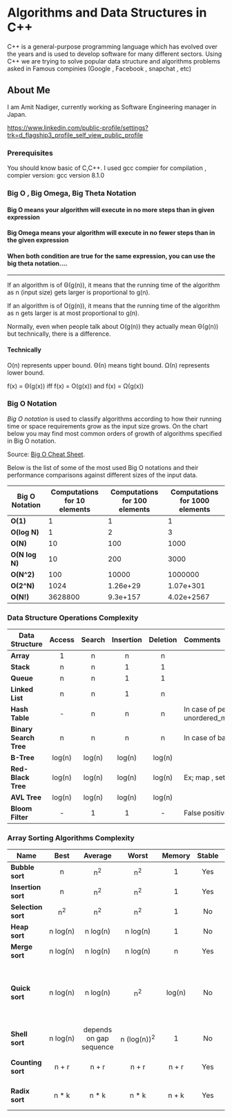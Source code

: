 # Algorithms and Data Structures in C++

C++ is a general-purpose programming language which has evolved over the years and is used to develop software for many different sectors. Using C++ we are trying to solve popular data structure and algorithms problems asked in Famous compinies (Google , Facebook , snapchat , etc)

## About Me
I am Amit Nadiger, currently working as Software Engineering manager in Japan.

https://www.linkedin.com/public-profile/settings?trk=d_flagship3_profile_self_view_public_profile

### Prerequisites

You should know basic of C,C++.
I used gcc compier for compilation , compier version: gcc version 8.1.0

### Big O , Big Omega, Big Theta Notation
#### Big O means your algorithm will execute in no more steps than in given expression

#### Big Omega means your algorithm will execute in no fewer steps than in the given expression

#### When both condition are true for the same expression, you can use the big theta notation....

****************************************************

If an algorithm is of Θ(g(n)), it means that the running time of the algorithm as n (input size) gets larger is proportional to g(n).

If an algorithm is of O(g(n)), it means that the running time of the algorithm as n gets larger is at most proportional to g(n).

Normally, even when people talk about O(g(n)) they actually mean Θ(g(n)) but technically, there is a difference.
#### Technically 
O(n) represents upper bound. Θ(n) means tight bound. Ω(n) represents lower bound.

f(x) = Θ(g(x)) iff f(x) = O(g(x)) and f(x) = Ω(g(x))

### Big O Notation

*Big O notation* is used to classify algorithms according to how their running time or space requirements grow as the input size grows.
On the chart below you may find most common orders of growth of algorithms specified in Big O notation.


Source: [Big O Cheat Sheet](http://bigocheatsheet.com/).

Below is the list of some of the most used Big O notations and their performance comparisons against different sizes of the input data.

| Big O Notation | Computations for 10 elements | Computations for 100 elements | Computations for 1000 elements  |
| -------------- | ---------------------------- | ----------------------------- | ------------------------------- |
| **O(1)**       | 1                            | 1                             | 1                               |
| **O(log N)**   | 1                            | 2                             | 3                               |
| **O(N)**       | 10                           | 100                           | 1000                            |
| **O(N log N)** | 10                           | 200                           | 3000                            |
| **O(N^2)**     | 100                          | 10000                         | 1000000                         |
| **O(2^N)**     | 1024                         | 1.26e+29                      | 1.07e+301                       |
| **O(N!)**      | 3628800                      | 9.3e+157                      | 4.02e+2567                      |

### Data Structure Operations Complexity

| Data Structure          | Access    | Search    | Insertion | Deletion  | Comments  |
| ----------------------- | :-------: | :-------: | :-------: | :-------: | :-------- |
| **Array**               | 1         | n         | n         | n         |           |
| **Stack**               | n         | n         | 1         | 1         |           |
| **Queue**               | n         | n         | 1         | 1         |           |
| **Linked List**         | n         | n         | 1         | n         |           |
| **Hash Table**          | -         | n         | n         | n         | In case of perfect hash function costs would be O(1) Ex; unordered_map,unordered_set,unordered_multimap,unordered_multiset |
| **Binary Search Tree**  | n         | n         | n         | n         | In case of balanced tree costs would be O(log(n)) |
| **B-Tree**              | log(n)    | log(n)    | log(n)    | log(n)    |           |
| **Red-Black Tree**      | log(n)    | log(n)    | log(n)    | log(n)    |  Ex; map , set,multiset ,multimap         |
| **AVL Tree**            | log(n)    | log(n)    | log(n)    | log(n)    |           |
| **Bloom Filter**        | -         | 1         | 1         | -         | False positives are possible while searching |

### Array Sorting Algorithms Complexity

| Name                  | Best            | Average             | Worst               | Memory    | Stable    | Comments  |
| --------------------- | :-------------: | :-----------------: | :-----------------: | :-------: | :-------: | :-------- |
| **Bubble sort**       | n               | n<sup>2</sup>       | n<sup>2</sup>       | 1         | Yes       |           |
| **Insertion sort**    | n               | n<sup>2</sup>       | n<sup>2</sup>       | 1         | Yes       |           |
| **Selection sort**    | n<sup>2</sup>   | n<sup>2</sup>       | n<sup>2</sup>       | 1         | No        |           |
| **Heap sort**         | n&nbsp;log(n)   | n&nbsp;log(n)       | n&nbsp;log(n)       | 1         | No        |           |
| **Merge sort**        | n&nbsp;log(n)   | n&nbsp;log(n)       | n&nbsp;log(n)       | n         | Yes       |           |
| **Quick sort**        | n&nbsp;log(n)   | n&nbsp;log(n)       | n<sup>2</sup>       | log(n)    | No        | Quicksort is usually done in-place with O(log(n)) stack space |
| **Shell sort**        | n&nbsp;log(n)   | depends on gap sequence   | n&nbsp;(log(n))<sup>2</sup>  | 1         | No         |           |
| **Counting sort**     | n + r           | n + r               | n + r               | n + r     | Yes       | r - biggest number in array |
| **Radix sort**        | n * k           | n * k               | n * k               | n + k     | Yes       | k - length of longest key |
